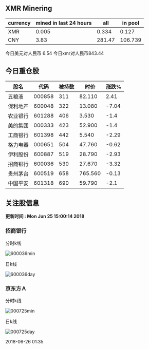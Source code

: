 ## XMR Minering

|currency|mined in last 24 hours|all|in pool|
|---|---|---|---|
|XMR|0.005|0.334|0.127|
|CNY|3.83|281.47|106.739|

今日美元对人民币 6.54	今日xmr对人民币843.44


## 今日重仓股 

|股名|代码|被持数|时价|涨跌%|
|---|---|---|---|---|
|五粮液|000858|311|82.110|2.41|
|保利地产|600048|322|13.080|-7.04|
|农业银行|601288|406|3.530|-1.4|
|美的集团|000333|423|52.900|-1.4|
|工商银行|601398|442|5.540|-2.29|
|格力电器|000651|504|47.760|-0.62|
|伊利股份|600887|519|28.790|-2.93|
|招商银行|600036|530|27.670|-3.32|
|贵州茅台|600519|658|765.560|-0.13|
|中国平安|601318|690|59.790|-2.1|

## 关注股信息
**更新时间 : Mon Jun 25 15:00:14 2018**
### 招商银行 
分时k线

![600036min](http://image.sinajs.cn/newchart/min/n/sh600036.gif)

日k线

![600036day](http://image.sinajs.cn/newchart/daily/n/sh600036.gif)

### 京东方Ａ 
分时k线

![000725min](http://image.sinajs.cn/newchart/min/n/sz000725.gif)

日k线

![000725day](http://image.sinajs.cn/newchart/daily/n/sz000725.gif)

2018-06-26 01:35